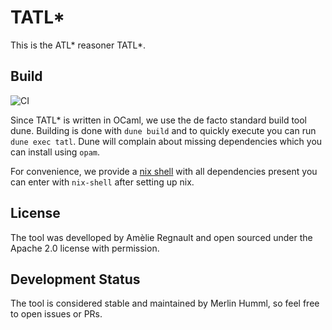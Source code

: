 # TATL*

This is the ATL* reasoner TATL*.

## Build
![CI](https://github.com/theoremprover-museum/TATL/actions/workflows/blank.yml/badge.svg)

Since TATL* is written in OCaml, we use the de facto standard build tool dune.
Building is done with `dune build` and to quickly execute you can run `dune exec tatl`.
Dune will complain about missing dependencies which you can install using `opam`.

For convenience, we provide a [nix shell](https://nixos.org/) with all dependencies present you can enter with `nix-shell` after setting up nix.

## License

The tool was develloped by Amèlie Regnault and open sourced under the Apache 2.0 license with permission.

## Development Status

The tool is considered stable and maintained by Merlin Humml, so feel free to open issues or PRs.
